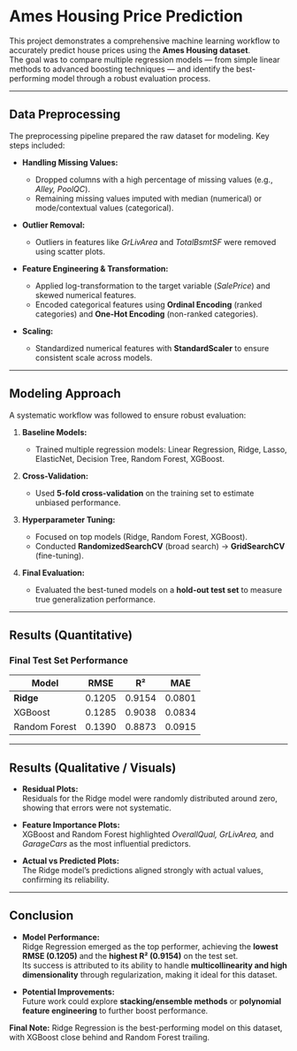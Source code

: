 # Ames Housing Price Prediction

This project demonstrates a comprehensive machine learning workflow to accurately predict house prices using the **Ames Housing dataset**.  
The goal was to compare multiple regression models — from simple linear methods to advanced boosting techniques — and identify the best-performing model through a robust evaluation process.

---

## Data Preprocessing
The preprocessing pipeline prepared the raw dataset for modeling. Key steps included:

- **Handling Missing Values:**  
  - Dropped columns with a high percentage of missing values (e.g., *Alley, PoolQC*).  
  - Remaining missing values imputed with median (numerical) or mode/contextual values (categorical).  

- **Outlier Removal:**  
  - Outliers in features like *GrLivArea* and *TotalBsmtSF* were removed using scatter plots.  

- **Feature Engineering & Transformation:**  
  - Applied log-transformation to the target variable (*SalePrice*) and skewed numerical features.  
  - Encoded categorical features using **Ordinal Encoding** (ranked categories) and **One-Hot Encoding** (non-ranked categories).  

- **Scaling:**  
  - Standardized numerical features with **StandardScaler** to ensure consistent scale across models.  

---

## Modeling Approach
A systematic workflow was followed to ensure robust evaluation:

1. **Baseline Models:**  
   - Trained multiple regression models: Linear Regression, Ridge, Lasso, ElasticNet, Decision Tree, Random Forest, XGBoost.  

2. **Cross-Validation:**  
   - Used **5-fold cross-validation** on the training set to estimate unbiased performance.  

3. **Hyperparameter Tuning:**  
   - Focused on top models (Ridge, Random Forest, XGBoost).  
   - Conducted **RandomizedSearchCV** (broad search) → **GridSearchCV** (fine-tuning).  

4. **Final Evaluation:**  
   - Evaluated the best-tuned models on a **hold-out test set** to measure true generalization performance.  

---

## Results (Quantitative)

### Final Test Set Performance

| Model          | RMSE   | R²     | MAE   |
|----------------|--------|--------|-------|
| **Ridge**      | 0.1205 | 0.9154 | 0.0801 |
| XGBoost        | 0.1285 | 0.9038 | 0.0834 |
| Random Forest  | 0.1390 | 0.8873 | 0.0915 |

---

## Results (Qualitative / Visuals)

- **Residual Plots:**  
  Residuals for the Ridge model were randomly distributed around zero, showing that errors were not systematic.  

- **Feature Importance Plots:**  
  XGBoost and Random Forest highlighted *OverallQual, GrLivArea,* and *GarageCars* as the most influential predictors.  

- **Actual vs Predicted Plots:**  
  The Ridge model’s predictions aligned strongly with actual values, confirming its reliability.  

---

## Conclusion

- **Model Performance:**  
  Ridge Regression emerged as the top performer, achieving the **lowest RMSE (0.1205)** and the **highest R² (0.9154)** on the test set.  
  Its success is attributed to its ability to handle **multicollinearity and high dimensionality** through regularization, making it ideal for this dataset.  

- **Potential Improvements:**  
  Future work could explore **stacking/ensemble methods** or **polynomial feature engineering** to further boost performance.  

**Final Note:** Ridge Regression is the best-performing model on this dataset, with XGBoost close behind and Random Forest trailing.
